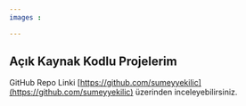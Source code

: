 ```yaml
--- 
images :

---
```


## Açık Kaynak Kodlu Projelerim

GitHub Repo Linki [https://github.com/sumeyyekilic](https://github.com/sumeyyekilic) üzerinden inceleyebilirsiniz.

